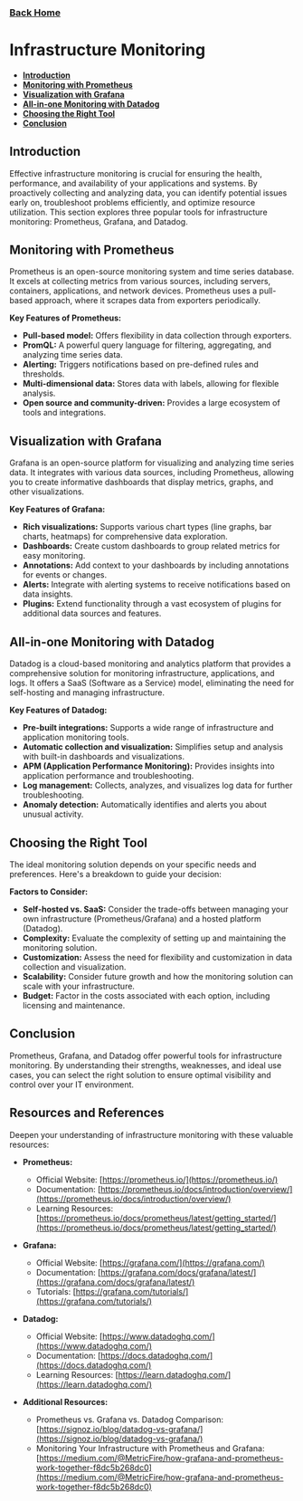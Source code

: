 ### [Back Home](../../README.md)
# Infrastructure Monitoring

* **[Introduction](#introduction)**
* **[Monitoring with Prometheus](#monitoring-with-prometheus)**
* **[Visualization with Grafana](#visualization-with-grafana)**
* **[All-in-one Monitoring with Datadog](#all-in-one-monitoring-with-datadog)**
* **[Choosing the Right Tool](#choosing-the-right-tool)**
* **[Conclusion](#conclusion)**


## Introduction

Effective infrastructure monitoring is crucial for ensuring the health, performance, and availability of your applications and systems. By proactively collecting and analyzing data, you can identify potential issues early on, troubleshoot problems efficiently, and optimize resource utilization. This section explores three popular tools for infrastructure monitoring: Prometheus, Grafana, and Datadog.


## Monitoring with Prometheus

Prometheus is an open-source monitoring system and time series database. It excels at collecting metrics from various sources, including servers, containers, applications, and network devices. Prometheus uses a pull-based approach, where it scrapes data from exporters periodically.

**Key Features of Prometheus:**

* **Pull-based model:** Offers flexibility in data collection through exporters.
* **PromQL:** A powerful query language for filtering, aggregating, and analyzing time series data.
* **Alerting:** Triggers notifications based on pre-defined rules and thresholds.
* **Multi-dimensional data:** Stores data with labels, allowing for flexible analysis.
* **Open source and community-driven:** Provides a large ecosystem of tools and integrations.


## Visualization with Grafana

Grafana is an open-source platform for visualizing and analyzing time series data. It integrates with various data sources, including Prometheus, allowing you to create informative dashboards that display metrics, graphs, and other visualizations.

**Key Features of Grafana:**

* **Rich visualizations:** Supports various chart types (line graphs, bar charts, heatmaps) for comprehensive data exploration.
* **Dashboards:** Create custom dashboards to group related metrics for easy monitoring.
* **Annotations:** Add context to your dashboards by including annotations for events or changes.
* **Alerts:** Integrate with alerting systems to receive notifications based on data insights.
* **Plugins:** Extend functionality through a vast ecosystem of plugins for additional data sources and features.


## All-in-one Monitoring with Datadog

Datadog is a cloud-based monitoring and analytics platform that provides a comprehensive solution for monitoring infrastructure, applications, and logs. It offers a SaaS (Software as a Service) model, eliminating the need for self-hosting and managing infrastructure.

**Key Features of Datadog:**

* **Pre-built integrations:** Supports a wide range of infrastructure and application monitoring tools.
* **Automatic collection and visualization:** Simplifies setup and analysis with built-in dashboards and visualizations.
* **APM (Application Performance Monitoring):** Provides insights into application performance and troubleshooting.
* **Log management:** Collects, analyzes, and visualizes log data for further troubleshooting.
* **Anomaly detection:** Automatically identifies and alerts you about unusual activity.


## Choosing the Right Tool

The ideal monitoring solution depends on your specific needs and preferences. Here's a breakdown to guide your decision:

**Factors to Consider:**

* **Self-hosted vs. SaaS:** Consider the trade-offs between managing your own infrastructure (Prometheus/Grafana) and a hosted platform (Datadog).
* **Complexity:** Evaluate the complexity of setting up and maintaining the monitoring solution.
* **Customization:** Assess the need for flexibility and customization in data collection and visualization.
* **Scalability:** Consider future growth and how the monitoring solution can scale with your infrastructure.
* **Budget:** Factor in the costs associated with each option, including licensing and maintenance.


## Conclusion

Prometheus, Grafana, and Datadog offer powerful tools for infrastructure monitoring. By understanding their strengths, weaknesses, and ideal use cases, you can select the right solution to ensure optimal visibility and control over your IT environment.  

## Resources and References

Deepen your understanding of infrastructure monitoring with these valuable resources:

* **Prometheus:**
    * Official Website: [https://prometheus.io/](https://prometheus.io/)
    * Documentation: [https://prometheus.io/docs/introduction/overview/](https://prometheus.io/docs/introduction/overview/)
    * Learning Resources: [https://prometheus.io/docs/prometheus/latest/getting_started/](https://prometheus.io/docs/prometheus/latest/getting_started/)

* **Grafana:**
    * Official Website: [https://grafana.com/](https://grafana.com/)
    * Documentation: [https://grafana.com/docs/grafana/latest/](https://grafana.com/docs/grafana/latest/)
    * Tutorials: [https://grafana.com/tutorials/](https://grafana.com/tutorials/)

* **Datadog:**
    * Official Website: [https://www.datadoghq.com/](https://www.datadoghq.com/)
    * Documentation: [https://docs.datadoghq.com/](https://docs.datadoghq.com/)
    * Learning Resources: [https://learn.datadoghq.com/](https://learn.datadoghq.com/)

* **Additional Resources:**
    * Prometheus vs. Grafana vs. Datadog Comparison: [https://signoz.io/blog/datadog-vs-grafana/](https://signoz.io/blog/datadog-vs-grafana/)
    * Monitoring Your Infrastructure with Prometheus and Grafana: [https://medium.com/@MetricFire/how-grafana-and-prometheus-work-together-f8dc5b268dc0](https://medium.com/@MetricFire/how-grafana-and-prometheus-work-together-f8dc5b268dc0)
